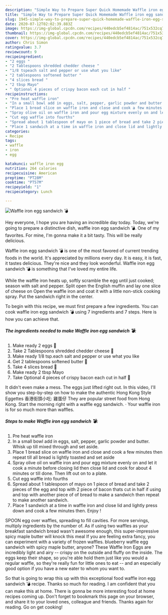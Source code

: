```yaml
---
description: "Simple Way to Prepare Super Quick Homemade Waffle iron egg sandwich 💣"
title: "Simple Way to Prepare Super Quick Homemade Waffle iron egg sandwich 💣"
slug: 1945-simple-way-to-prepare-super-quick-homemade-waffle-iron-egg-sandwich
date: 2020-07-12T02:02:39.883Z
image: https://img-global.cpcdn.com/recipes/440edcb5ef4814ac/751x532cq70/waffle-iron-egg-sandwich-💣-recipe-main-photo.jpg
thumbnail: https://img-global.cpcdn.com/recipes/440edcb5ef4814ac/751x532cq70/waffle-iron-egg-sandwich-💣-recipe-main-photo.jpg
cover: https://img-global.cpcdn.com/recipes/440edcb5ef4814ac/751x532cq70/waffle-iron-egg-sandwich-💣-recipe-main-photo.jpg
author: Chris Simon
ratingvalue: 3.7
reviewcount: 9
recipeingredient:
- "2 eggs "
- "2 Tablespoons shredded chedder cheese "
- "1/8 tspeach salt and pepper or use what you like"
- "2 tablespoons softened butter "
- "4 slices bread "
- "2 tbsp Mayo"
- " Optional 4 pieces of crispy bacon each cut in half "
recipeinstructions:
- "Pre heat waffle iron"
- "In a small bowl add in eggs, salt, pepper, garlic powder and butter. Whisk up till mixed through and set aside."
- "Place 1 bread slice on waffle iron and close and cook a few minutes then repeat till all bread is lightly toasted and set aside"
- "Spray olive oil on waffle iron and pour egg mixture evenly on and let it cook a minute before closing lid then close lid and cook for about 4 minutes or till done. Then lift out on to a plate."
- "Cut egg waffle into fourths"
- "Spread about 1 tablespoon of mayo on 1 piece of bread and take 2 pieces of the egg and top with 2 piece of bacon thats cut in half if using and top with another piece of of bread to make a sandwich then repeat to make another sandwich."
- "Place 1 sandwich at a time in waffle iron and close lid and lightly press down and cook a few minutes then. Enjoy !"
categories:
- Recipe
tags:
- waffle
- iron
- egg

katakunci: waffle iron egg 
nutrition: 264 calories
recipecuisine: American
preptime: "PT28M"
cooktime: "PT57M"
recipeyield: "1"
recipecategory: Lunch

---
```



![Waffle iron egg sandwich 💣](https://img-global.cpcdn.com/recipes/440edcb5ef4814ac/751x532cq70/waffle-iron-egg-sandwich-💣-recipe-main-photo.jpg)

Hey everyone, I hope you are having an incredible day today. Today, we're going to prepare a distinctive dish, waffle iron egg sandwich 💣. One of my favorites. For mine, I'm gonna make it a bit tasty. This will be really delicious.

Waffle iron egg sandwich 💣 is one of the most favored of current trending foods in the world. It's appreciated by millions every day. It is easy, it is fast, it tastes delicious. They're nice and they look wonderful. Waffle iron egg sandwich 💣 is something that I've loved my entire life.

While the waffle iron heats up, softly scramble the egg until just cooked; season with salt and pepper. Split open the English muffin and lay one slice of cheese on Open the waffle iron and coat it with a little non-stick cooking spray. Put the sandwich right in the center.


To begin with this recipe, we must first prepare a few ingredients. You can cook waffle iron egg sandwich 💣 using 7 ingredients and 7 steps. Here is how you can achieve that.

<!--inarticleads1-->

##### The ingredients needed to make Waffle iron egg sandwich 💣:

1. Make ready 2 eggs 🥚
1. Take 2 Tablespoons shredded chedder cheese 🧀
1. Make ready 1/8 tsp.each salt and pepper or use what you like
1. Get 2 tablespoons softened butter 🧈
1. Take 4 slices bread 🍞
1. Make ready 2 tbsp Mayo
1. Take  Optional 4 pieces of crispy bacon each cut in half 🥓


It didn&#39;t even make a mess. The eggs just lifted right out. In this video, I&#39;ll show you step-by-step on how to make the authentic Hong Kong Style Eggettes 香港街頭小吃: 雞蛋仔 They are popular street food from Hong Kong. Start the morning right with a waffle egg sandwich. · Your waffle iron is for so much more than waffles. 

<!--inarticleads2-->

##### Steps to make Waffle iron egg sandwich 💣:

1. Pre heat waffle iron
1. In a small bowl add in eggs, salt, pepper, garlic powder and butter. Whisk up till mixed through and set aside.
1. Place 1 bread slice on waffle iron and close and cook a few minutes then repeat till all bread is lightly toasted and set aside
1. Spray olive oil on waffle iron and pour egg mixture evenly on and let it cook a minute before closing lid then close lid and cook for about 4 minutes or till done. Then lift out on to a plate.
1. Cut egg waffle into fourths
1. Spread about 1 tablespoon of mayo on 1 piece of bread and take 2 pieces of the egg and top with 2 piece of bacon thats cut in half if using and top with another piece of of bread to make a sandwich then repeat to make another sandwich.
1. Place 1 sandwich at a time in waffle iron and close lid and lightly press down and cook a few minutes then. Enjoy !


SPOON egg over waffles, spreading to fill cavities. For more servings, multiply ingredients by the number of. As if using two waffles as your breakfast sandwich bread wasn&#39;t awesome enough, this super-impressive spicy maple butter will knock this meal If you are feeling extra fancy, you can experiment with a variety of frozen waffles. blueberry waffle egg sandwich with spicy maple butter, anyone? These Waffle Iron Eggs are incredibly light and airy -- crispy on the outside and fluffy on the inside. The eggs keep their shape, so you&#39;re able hold them just like you would a regular waffle, so they&#39;re really fun for little ones to eat -- and an especially good option if you have a new eater to whom you want to. 

So that is going to wrap this up with this exceptional food waffle iron egg sandwich 💣 recipe. Thanks so much for reading. I am confident that you can make this at home. There is gonna be more interesting food at home recipes coming up. Don't forget to bookmark this page on your browser, and share it to your loved ones, colleague and friends. Thanks again for reading. Go on get cooking!
